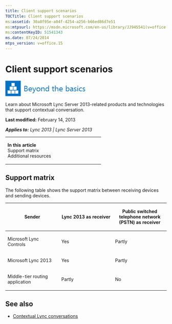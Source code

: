 ```yaml
---
title: Client support scenarios
TOCTitle: Client support scenarios
ms:assetid: 30a8f95e-a04f-4254-a256-b66ed86d7e51
ms:mtpsurl: https://msdn.microsoft.com/en-us/library/JJ945541(v=office.15)
ms:contentKeyID: 51541343
ms.date: 07/24/2014
mtps_version: v=office.15
---
```


# Client support scenarios

![Beyond the basics topic](images/JJ937254.mod_icon_beyondbasics_long(Office.15).png "Beyond the basics topic")

Learn about Microsoft Lync Server 2013-related products and technologies that support contextual conversation.

**Last modified:** February 14, 2013

***Applies to:** Lync 2013 | Lync Server 2013*

<table>
<colgroup>
<col style="width: 50%" />
<col style="width: 50%" />
</colgroup>
<tbody>
<tr class="odd">
<td><p><strong>In this article</strong><br />
Support matrix<br />
Additional resources</p></td>
<td><p></p>
<p></p></td>
</tr>
</tbody>
</table>

## Support matrix

The following table shows the support matrix between receiving devices and sending devices.

<table>
<colgroup>
<col style="width: 33%" />
<col style="width: 33%" />
<col style="width: 33%" />
</colgroup>
<thead>
<tr class="header">
<th><p>Sender</p></th>
<th><p>Lync 2013 as receiver</p></th>
<th><p>Public switched telephone network (PSTN) as receiver</p></th>
</tr>
</thead>
<tbody>
<tr class="odd">
<td><p>Microsoft Lync Controls</p></td>
<td><p>Yes</p></td>
<td><p>Partly</p></td>
</tr>
<tr class="even">
<td><p>Microsoft Lync 2013</p></td>
<td><p>Yes</p></td>
<td><p>Partly</p></td>
</tr>
<tr class="odd">
<td><p>Middle-tier routing application</p></td>
<td><p>Partly</p></td>
<td><p>No</p></td>
</tr>
</tbody>
</table>

## See also

  - [Contextual Lync conversations](contextual-lync-conversations.md)

